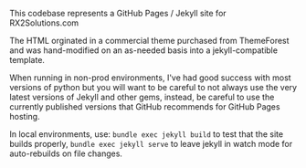 This codebase represents a GitHub Pages / Jekyll site for RX2Solutions.com

The HTML orginated in a commercial theme purchased from ThemeForest and was hand-modified on an as-needed basis into a jekyll-compatible template.

When running in non-prod environments, I've had good success with most versions of python but you will want to be careful to not always use the very latest versions of Jekyll and other gems, instead, be careful to use the currently published versions that GitHub recommends for GitHub Pages hosting.

In local environments, use:
```bundle exec jekyll build```
to test that the site builds properly,
```bundle exec jekyll serve```
to leave jekyll in watch mode for auto-rebuilds on file changes.
